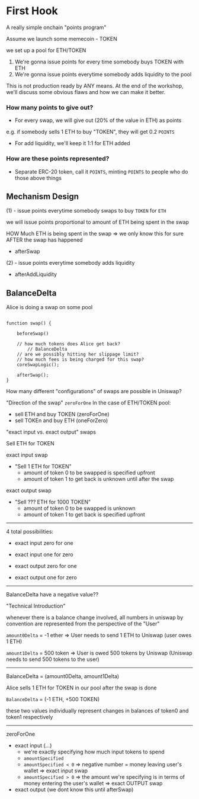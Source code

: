 # First Hook

A really simple onchain "points program"

Assume we launch some memecoin - TOKEN

we set up a pool for ETH/TOKEN

1. We're gonna issue points for every time somebody buys TOKEN with ETH
2. We're gonna issue points everytime somebody adds liquidity to the pool

This is not production ready by ANY means. At the end of the workshop, we'll discuss some obvious flaws and how we can make it better.

### How many points to give out?

- For every swap, we will give out (20% of the value in ETH) as points

e.g. if somebody sells 1 ETH to buy "TOKEN", they will get 0.2 `POINTS`

- For add liquidity, we'll keep it 1:1 for ETH added

### How are these points represented?

- Separate ERC-20 token, call it `POINTS`, minting `POINTS` to people who do those above things

## Mechanism Design

(1) - issue points everytime somebody swaps to buy `TOKEN` for `ETH`

we will issue points proportional to amount of ETH being spent in the swap

HOW Much ETH is being spent in the swap
=> we only know this for sure AFTER the swap has happened

- afterSwap

(2) - issue points everytime somebody adds liquidity

- afterAddLiquidity

## BalanceDelta

Alice is doing a swap on some pool

```

function swap() {

    beforeSwap()

    // how much tokens does Alice get back?
        // BalanceDelta
    // are we possibly hitting her slippage limit?
    // how much fees is being charged for this swap?
    coreSwapLogic();

    afterSwap();
}

```

How many different "configurations" of swaps are possible in Uniswap?

"Direction of the swap" `zeroForOne`
In the case of ETH/TOKEN pool:

- sell ETH and buy TOKEN (zeroForOne)
- sell TOKEn and buy ETH (oneForZero)

"exact input vs. exact output" swaps

Sell ETH for TOKEN

exact input swap

- "Sell 1 ETH for TOKEN"
  - amount of token 0 to be swapped is specified upfront
  - amount of token 1 to get back is unknown until after the swap

exact output swap

- "Sell ??? ETH for 1000 TOKEN"
  - amount of token 0 to be swapped is unknown
  - amount of token 1 to get back is specified upfront

---

4 total possibilities:

- exact input zero for one
- exact input one for zero

- exact output zero for one
- exact output one for zero

---

BalanceDelta have a negative value??

"Technical Introduction"

whenever there is a balance change involved, all numbers in uniswap by convention are represented
from the perspective of the "User"

`amount0Delta` = -1 ether
=> User needs to send 1 ETH to Uniswap (user owes 1 ETH)

`amount1Delta` = 500 token
=> User is owed 500 tokens by Uniswap (Uniswap needs to send 500 tokens to the user)

---

BalanceDelta = (amount0Delta, amount1Delta)

Alice sells 1 ETH for TOKEN in our pool
after the swap is done

`BalanceDelta` = (-1 ETH, +500 TOKEN)

these two values individually represent changes in balances of token0 and token1 respectively

---

zeroForOne

- exact input (...)
  - we're exactly specifying how much input tokens to spend
  - `amountSpecified`
  - `amountSpecified < 0`
    => negative number = money leaving user's wallet
    => exact input swap
  - `amountSpecified > 0`
    => the amount we're specifying is in terms of money entering the user's wallet
    => exact OUTPUT swap
- exact output (we dont know this until afterSwap)
